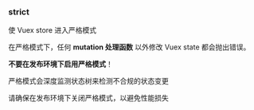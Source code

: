 ### strict

使 Vuex store 进入严格模式

在严格模式下，任何 **mutation 处理函数** 以外修改 Vuex state 都会抛出错误。

**不要在发布环境下启用严格模式**！

严格模式会深度监测状态树来检测不合规的状态变更

请确保在发布环境下关闭严格模式，以避免性能损失

